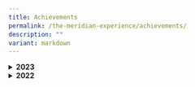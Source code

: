 ```yaml
---
title: Achievements
permalink: /the-meridian-experience/achievements/
description: ""
variant: markdown
---
```

<details>
  <summary><b>2023</b></summary>
	<h4>Academic</h4>
	<h5>Wits and Words National Debate Competition</h5>
	<p align="justify">Our P5 Team Meridian Debaters have won both Round 1 &amp; Round 2 of the Wits and Words National Debate Competition! The team members demonstrated resilience, teamwork &amp; good sportsmanship. Go Team Meridian! You do us Proud.</p>
	      <img src="/images/The%20Meridian%20Experience/Achievements/2023_Debate_Team.jpg" style="width:480px;height:350px;float:center">
	<br>
	<h5>National Mathematical Olympiad of Singapore 2023</h5>
	      <img src="/images/The%20Meridian%20Experience/Achievements/2023_GROUP_Maths.jpg" style="width:480px;height:350px;float:center">
	<br>
	<h5>Chinese Language Good Progress Award</h5>
	<p>This award shown the overall greatest improvement in the learning of Chinese Language. From the left Thaddeus Tay Jia Le (6RB), Won Zhe Kai (5IN) and Teo Pei Qing (4RB). </p>
	      <img src="/images/The%20Meridian%20Experience/Achievements/2023_CL1.jpg" style="width:480px;height:350px;float:center">
	<br>
	<h5>International Chinese Language and Chinese Poetry Recitation Competition</h5>
	      <img src="/images/The%20Meridian%20Experience/Achievements/2023_CL2.jpg" style="width:480px;height:350px;float:center">
	<br>
	<h5>6th National Text Recital Competition</h5>
	      <img src="/images/The%20Meridian%20Experience/Achievements/2023_CL3.jpg" style="width:480px;height:350px;float:center">
	<br>
	<h5>National Primary School Chinese Storytelling Competition</h5>
	      <img src="/images/The%20Meridian%20Experience/Achievements/2023_CL4.png" style="width:380px;height:450px;float:center">
	<br>
	<h5>Celebrating Success at Sayembara Bahasa Melayu 2023</h5>
	<p align="justify">Under the guidance of our dedicated ML teachers, our students seized the opportunity to showcase their linguistic prowess and acting skills among five other Pasir Ris schools. We are incredibly thrilled to announce that we clinched 3rd place for P2, P4, and P6 levels, and not to mention, Consolation prizes for the remaining three levels.</p>
	<table>
  <tbody><tr>
    <td><img src="/images/The%20Meridian%20Experience/Achievements/2023_BM1.jpg" style="width:480px;height:250px;float:center"></td>
    <td><img src="/images/The%20Meridian%20Experience/Achievements/2023_BM2.jpg" style="width:480px;height:250px;float:center"></td>
  </tr>
</tbody></table>
	<table>
  <tbody><tr>
    <td><img src="/images/The%20Meridian%20Experience/Achievements/2023_BM3.jpg" style="width:480px;height:250px;float:center"></td>
    <td><img src="/images/The%20Meridian%20Experience/Achievements/2023_BM4.jpg" style="width:480px;height:250px;float:center"></td>
  </tr>
</tbody></table>
	<br><br>
<img src="/images/The%20Meridian%20Experience/Achievements/2023_BM5.jpg" style="width:480px;height:350px;float:center">
	<br>
	<h5>Karya Kreatif 2023 </h5>
	      <img src="/images/The%20Meridian%20Experience/Achievements/2023_ML1.jpg" style="width:480px;height:350px;float:center">
	<br>
	<h4>CCA - Clubs and Societies</h4>
<h5>11th National Primary Schools Photography Competition</h5>
<p align="justify">Let’s give a standing ovation to our photographers in the Open Category! Out of the 5 participants, Nurin Izzaty (4CA) and Lu Weiming (4RS) clinched the Merit Awards. Tan Hong Yu (6CA) was awarded the 1st Runner-up and Repeso Czarina (4CA) was declared Champion! Congratulations to all winners!<br></p>
<table>
  <tbody><tr>
    <td><img src="/images/The%20Meridian%20Experience/Achievements/2023_CCA_Photo1.jpg" style="width:550px;height:250px;float:center"></td>
    <td><img src="/images/The%20Meridian%20Experience/Achievements/2023_CCA_Photo2.jpg" style="width:550px;height:250px;float:center"></td>
  </tr>
	</tbody></table>
	<br>
</details>
<details>
  <summary><b>2022</b></summary>
	<h4>Academic</h4>
	<h5>English Language: Junior Lexis 2022</h5>
	<p align="justify">Insert Text</p>
	      <img src="/images/The%20Meridian%20Experience/Achievements/2023_EL.JPG" style="width:480px;height:350px;float:center">
	<br>
	<h4>CCA - Games and Sports</h4>
	<h5>Floorball</h5>
	<p align="justify">Insert Text</p>
	      <img src="/images/The%20Meridian%20Experience/Achievements/Floor_Ball__CCA_.jpg" style="width:550px;height:350px;float:center">
	<br>
	<h5>Soccer</h5>
	<p align="justify">Insert Text</p>
	      <img src="/images/The%20Meridian%20Experience/Achievements/2022_Soccer__CCA_.jpg" style="width:550px;height:350px;float:center">
	<br>
	<h5>Taekwondo</h5>
	<p align="justify">Insert Text</p>
	      <img src="/images/The%20Meridian%20Experience/Achievements/2022_Taekwondo.jpg" style="width:550px;height:350px;float:center">
	<br>
	<h5>Sports Club</h5>
	<p align="justify">Insert Text</p>
	      <img src="/images/The%20Meridian%20Experience/Achievements/2022_sports.jpg" style="width:550px;height:350px;float:center">
	<br>
	<h4>CCA - Performing and Visual Arts</h4>
	<h5>SYF Guzheng</h5>
	<p align="justify">Team Meridian Guzheng! Months of hard work and effort have paid off, and we totally love the melodious performance that touched and moved us greatly. </p>
	      <img src="/images/The%20Meridian%20Experience/Achievements/Guzheng__1_July_.jpg" style="width:550px;height:350px;float:center">
	<br>
	<h5>SYF Chinese Dance</h5>
	<p align="justify">
What a captivating performance by our Team Meridian's Chinese Dance at the SYF&nbsp;❤️ </p>
	      <img src="/images/The%20Meridian%20Experience/Achievements/Chinese_Dance___22_July_2022.jpg" style="width:550px;height:350px;float:center">
	<h5>SYF Malay Dance</h5>
	<p align="justify">Our Team Meridian’s Malay Dance put up a charming performance at the SYF !</p>
	      <img src="/images/The%20Meridian%20Experience/Achievements/Malay_Dance___22_July_2022.jpg" style="width:550px;height:350px;float:center">
<h4>CCA - Clubs and Societies</h4>
<h5>National Primary Schools Photography Competition</h5>
<p align="justify">
Our student Tan Hong Yu (5CA) from the Media Production Club emerged 2nd Runner-up in the Open Category in the National Primary Schools Photography Competition!<br>
We would also like to congratulate Alvi Adly (4CA), Schaffa Sahril (4CA) and Myesha Ambretta (5CA) for being shortlisted for the People's Choice Award.<br></p>
<table>
  <tbody><tr>
    <td><img src="/images/The%20Meridian%20Experience/Achievements/CCA_Photography_1___28_Aug_2022.jpg" style="width:550px;height:250px;float:center"></td>
    <td><img src="/images/The%20Meridian%20Experience/Achievements/CCA_Photography_2___28_Aug_2022.jpg" style="width:550px;height:250px;float:center"></td>
  </tr>
	</tbody></table>
	<table>
  <tbody><tr>
    <td><img src="/images/The%20Meridian%20Experience/Achievements/CCA_Photography_3___28_Aug_2022.jpg" style="width:550px;height:250px;float:center"></td>
    <td><img src="/images/The%20Meridian%20Experience/Achievements/CCA_Photography_4___28_Aug_2022.jpg" style="width:550px;height:250px;float:center"></td>
  </tr>
	</tbody></table>
	<h4>CCA - Uniformed Group</h4>
	<h5>Scouts</h5>
	<p align="justify">Insert Text</p>
	     <table>
  <tbody><tr>
    <td><img src="/images/The%20Meridian%20Experience/Achievements/2022_Well_Done_Badge_Q3___Q4__Josh___Pak_Yin_.jpeg" style="width:550px;height:250px;float:center"></td>
    <td><img src="/images/The%20Meridian%20Experience/Achievements/2022_Scouts2.jpeg" style="width:550px;height:250px;float:center"></td>
  </tr>
				 </tbody></table>
	<img src="/images/The%20Meridian%20Experience/Achievements/2022_Scouts1.jpeg" style="width:350px;height:550px;float:center">
	<br>
</details>